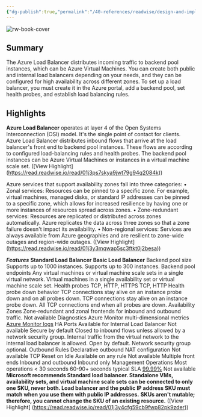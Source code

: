 ```yaml
---
{"dg-publish":true,"permalink":"/40-references/readwise/design-and-implement-azure-load-balancer-using-the-azure-portal-training/","tags":["rw/articles"]}
---
```


![rw-book-cover](https://learn.microsoft.com/en-us/media/open-graph-image.png)

## Summary

The Azure Load Balancer distributes incoming traffic to backend pool instances, which can be Azure Virtual Machines. You can create both public and internal load balancers depending on your needs, and they can be configured for high availability across different zones. To set up a load balancer, you must create it in the Azure portal, add a backend pool, set health probes, and establish load balancing rules.

## Highlights

**Azure Load Balancer** operates at layer 4 of the Open Systems Interconnection (OSI) model. It's the single point of contact for clients. Azure Load Balancer distributes inbound flows that arrive at the load balancer's front end to backend pool instances. These flows are according to configured load-balancing rules and health probes. The backend pool instances can be Azure Virtual Machines or instances in a virtual machine scale set. ([View Highlight] (https://read.readwise.io/read/01j3ps7skya9jwt79g94q2084k))


Azure services that support availability zones fall into three categories:
• Zonal services: Resources can be pinned to a specific zone. For example, virtual machines, managed disks, or standard IP addresses can be pinned to a specific zone, which allows for increased resilience by having one or more instances of resources spread across zones.
• Zone-redundant services: Resources are replicated or distributed across zones automatically. Azure replicates the data across three zones so that a zone failure doesn't impact its availability.
• Non-regional services: Services are always available from Azure geographies and are resilient to zone-wide outages and region-wide outages. ([View Highlight] (https://read.readwise.io/read/01j3y3mqwap5sc3ftkt0j2besa))


***Features***
**Standard Load Balancer**
**Basic Load Balancer**
Backend pool size
Supports up to 1000 instances.
Supports up to 300 instances.
Backend pool endpoints
Any virtual machines or virtual machine scale sets in a single virtual network.
Virtual machines in a single availability set or virtual machine scale set.
Health probes
TCP, HTTP, HTTPS
TCP, HTTP
Health probe down behavior
TCP connections stay alive on an instance probe down and on all probes down.
TCP connections stay alive on an instance probe down. All TCP connections end when all probes are down.
Availability Zones
Zone-redundant and zonal frontends for inbound and outbound traffic.
Not available
Diagnostics
Azure Monitor multi-dimensional metrics
[Azure Monitor logs](https://learn.microsoft.com/en-us/azure/load-balancer/load-balancer-monitor-log)
HA Ports
Available for Internal Load Balancer
Not available
Secure by default
Closed to inbound flows unless allowed by a network security group. Internal traffic from the virtual network to the internal load balancer is allowed.
Open by default. Network security group optional.
Outbound Rules
Declarative outbound NAT configuration
Not available
TCP Reset on Idle
Available on any rule
Not available
Multiple front ends
Inbound and outbound
Inbound only
Management Operations
Most operations < 30 seconds
60-90+ seconds typical
SLA
[99.99%](https://azure.microsoft.com/support/legal/sla/load-balancer/v1_0/)
Not available
**Microsoft recommends Standard load balancer. Standalone VMs, availability sets, and virtual machine scale sets can be connected to only one SKU, never both. Load balancer and the public IP address SKU must match when you use them with public IP addresses.**
**SKUs aren't mutable; therefore, you cannot change the SKU of an existing resource.** ([View Highlight] (https://read.readwise.io/read/01j3y4cfg59cb9fwp82pk9zder))


